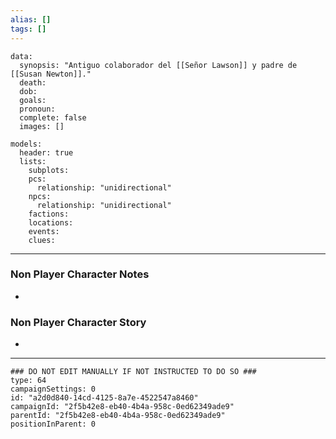 ```yaml
---
alias: []
tags: []
---
```

```RpgManagerData
data: 
  synopsis: "Antiguo colaborador del [[Señor Lawson]] y padre de [[Susan Newton]]."
  death: 
  dob: 
  goals: 
  pronoun: 
  complete: false
  images: []
```
```RpgManager
models: 
  header: true
  lists: 
    subplots: 
    pcs: 
      relationship: "unidirectional"
    npcs: 
      relationship: "unidirectional"
    factions: 
    locations: 
    events: 
    clues: 
```
---
### Non Player Character Notes
 - 

### Non Player Character Story
 - 

---
```RpgManagerID
### DO NOT EDIT MANUALLY IF NOT INSTRUCTED TO DO SO ###
type: 64
campaignSettings: 0
id: "a2d0d840-14cd-4125-8a7e-4522547a8460"
campaignId: "2f5b42e8-eb40-4b4a-958c-0ed62349ade9"
parentId: "2f5b42e8-eb40-4b4a-958c-0ed62349ade9"
positionInParent: 0
```
